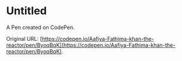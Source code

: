 # Untitled

A Pen created on CodePen.

Original URL: [https://codepen.io/Aafiya-Fathima-khan-the-reactor/pen/ByoqBqK](https://codepen.io/Aafiya-Fathima-khan-the-reactor/pen/ByoqBqK).

